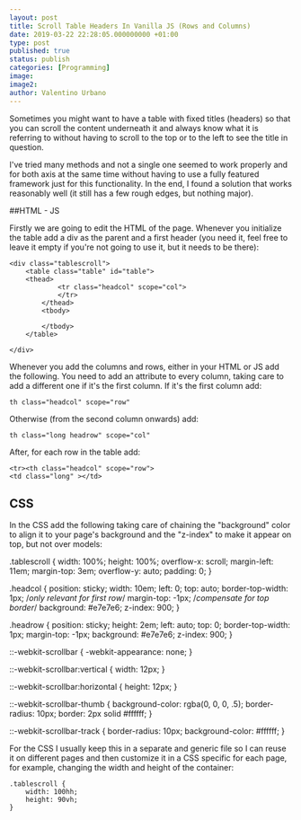 ```yaml
---
layout: post
title: Scroll Table Headers In Vanilla JS (Rows and Columns)
date: 2019-03-22 22:28:05.000000000 +01:00
type: post
published: true
status: publish
categories: [Programming]
image:
image2:
author: Valentino Urbano
---
```


Sometimes you might want to have a table with fixed titles (headers) so that you can scroll the content underneath it and always know what it is referring to without having to scroll to the top or to the left to see the title in question.

I've tried many methods and not a single one seemed to work properly and for both axis at the same time without having to use a fully featured framework just for this functionality. In the end, I found a solution that works reasonably well (it still has a few rough edges, but nothing major).

##HTML - JS

Firstly we are going to edit the HTML of the page. Whenever you initialize the table add a div as the parent and a first header (you need it, feel free to leave it empty if you're not going to use it, but it needs to be there):

```
<div class="tablescroll">
    <table class="table" id="table">
    <thead>
            <tr class="headcol" scope="col">
            </tr>
        </thead>
        <tbody>

        </tbody>
    </table>

</div>
```

Whenever you add the columns and rows, either in your HTML or JS add the following.
You need to add an attribute to every column, taking care to add a different one if it's the first column. If it's the first column add:

```
th class="headcol" scope="row"
```

Otherwise (from the second column onwards) add:

```
th class="long headrow" scope="col"
```

After, for each row in the table add:

```
<tr><th class="headcol" scope="row">
<td class="long" ></td>
```

## CSS

In the CSS add the following taking care of chaining the "background" color to align it to your page's background and the "z-index" to make it appear on top, but not over models:

.tablescroll {
width: 100%;
height: 100%;
overflow-x: scroll;
margin-left: 11em;
margin-top: 3em;
overflow-y: auto;
padding: 0;
}

.headcol {
position: sticky;
width: 10em;
left: 0;
top: auto;
border-top-width: 1px;
/_only relevant for first row_/
margin-top: -1px;
/_compensate for top border_/
background: #e7e7e6;
z-index: 900;
}

.headrow {
position: sticky;
height: 2em;
left: auto;
top: 0;
border-top-width: 1px;
margin-top: -1px;
background: #e7e7e6;
z-index: 900;
}

::-webkit-scrollbar {
-webkit-appearance: none;
}

::-webkit-scrollbar:vertical {
width: 12px;
}

::-webkit-scrollbar:horizontal {
height: 12px;
}

::-webkit-scrollbar-thumb {
background-color: rgba(0, 0, 0, .5);
border-radius: 10px;
border: 2px solid #ffffff;
}

::-webkit-scrollbar-track {
border-radius: 10px;
background-color: #ffffff;
}

For the CSS I usually keep this in a separate and generic file so I can reuse it on different pages and then customize it in a CSS specific for each page, for example, changing the width and height of the container:

```
.tablescroll {
    width: 100hh;
    height: 90vh;
}
```
